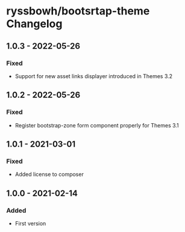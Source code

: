 # ryssbowh/bootsrtap-theme Changelog

## 1.0.3 - 2022-05-26

### Fixed
- Support for new asset links displayer introduced in Themes 3.2

## 1.0.2 - 2022-05-26

### Fixed
- Register bootstrap-zone form component properly for Themes 3.1

## 1.0.1 - 2021-03-01

### Fixed
- Added license to composer

## 1.0.0 - 2021-02-14

### Added
- First version
